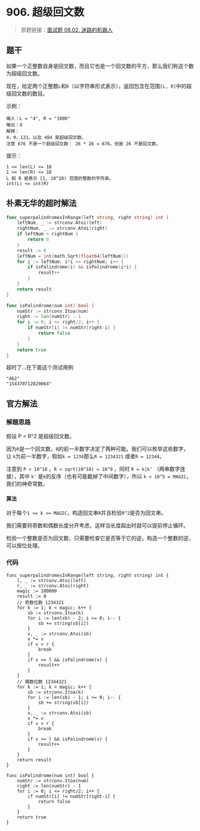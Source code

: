 # 906. 超级回文数
> 原题链接：[面试题 08.02. 迷路的机器人](https://leetcode-cn.com/problems/super-palindromes/)
## 题干
如果一个正整数自身是回文数，而且它也是一个回文数的平方，那么我们称这个数为超级回文数。

现在，给定两个正整数``L``和``R``（以字符串形式表示），返回包含在范围``[L, R]``中的超级回文数的数目。

示例：
```
输入：L = "4", R = "1000"
输出：4
解释：
4，9，121，以及 484 是超级回文数。
注意 676 不是一个超级回文数： 26 * 26 = 676，但是 26 不是回文数。
```

提示：
```
1 <= len(L) <= 18
1 <= len(R) <= 18
L 和 R 是表示 [1, 10^18) 范围的整数的字符串。
int(L) <= int(R)
```
## 朴素无华的超时解法
```go
func superpalindromesInRange(left string, right string) int {
	leftNum, _ := strconv.Atoi(left)
	rightNum, _ := strconv.Atoi(right)
	if leftNum > rightNum {
		return 0
	}
	result := 0
	leftNum = int(math.Sqrt(float64(leftNum)))
	for i := leftNum; i*i <= rightNum; i++ {
		if isPalindrome(i) && isPalindrome(i*i) {
			result++
		}
	}
	return result
}

func isPalindrome(num int) bool {
	numStr := strconv.Itoa(num)
	right := len(numStr) - 1
	for i := 0; i <= right/2; i++ {
		if numStr[i] != numStr[right-i] {
			return false
		}
	}
	return true
}
```
超时了...在下面这个测试用例
```
"462"
"154370712829064"
```
## 官方解法
### 解题思路

假设 P = R^2  是超级回文数。

因为``R``是一个回文数，``R``的前一半数字决定了两种可能。我们可以枚举这些数字，让 ``k``为前一半数字，假如``k = 1234``那么``R = 1234321``
或者``R = 12344``。

注意到 ``P < 10^18`` ，``R < sqrt(10^18) = 10^9`` ，同时 ``R = k|k'`` 
（两串数字连接），其中 ``k'`` 是``k``的反序（也有可能截掉了中间数字），所以 ``k < 10^5 = MAGIC``，我们的神奇常数。

#### 算法
对于每个``1 <= k <= MAGIC``，构造回文串``R``并且检验``R^2``是否为回文串。

我们需要将奇数和偶数长度分开考虑，这样当长度超出时就可以提前停止循环。

检验一个整数是否为回文数，只需要检查它是否等于它的逆。构造一个整数的逆，可以按位处理。

### 代码

```golang
func superpalindromesInRange(left string, right string) int {
	l, _ := strconv.Atoi(left)
	r, _ := strconv.Atoi(right)
	magic := 100000
	result := 0
	// 奇数位数 1234321
	for k := 1; k < magic; k++ {
		sb := strconv.Itoa(k)
		for i := len(sb) - 2; i >= 0; i-- {
			sb += string(sb[i])
		}
		v, _ := strconv.Atoi(sb)
		v *= v
		if v > r {
			break
		}
		if v >= l && isPalindrome(v) {
			result++
		}
	}
	// 偶数位数 12344321
	for k := 1; k < magic; k++ {
		sb := strconv.Itoa(k)
		for i := len(sb) - 1; i >= 0; i-- {
			sb += string(sb[i])
		}
		v, _ := strconv.Atoi(sb)
		v *= v
		if v > r {
			break
		}
		if v >= l && isPalindrome(v) {
			result++
		}
	}
	return result
}

func isPalindrome(num int) bool {
	numStr := strconv.Itoa(num)
	right := len(numStr) - 1
	for i := 0; i <= right/2; i++ {
		if numStr[i] != numStr[right-i] {
			return false
		}
	}
	return true
}
```
